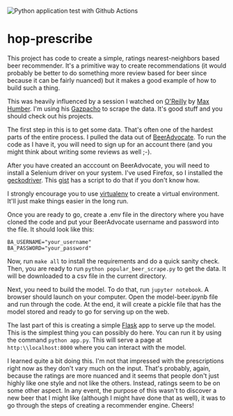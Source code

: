 ![Python application test with Github Actions](https://github.com/noahgift/devops-project/workflows/Python%20application%20test%20with%20Github%20Actions/badge.svg)

# hop-prescribe
This project has code to create a simple, ratings nearest-neighbors based beer recommender. It's a primitive way to create recommendations (it would probably be better to do something more review based for beer since because it can be fairly nuanced) but it makes a good example of how to build such a thing.

This was heavily influenced by a session I watched on [O'Reilly](https://learning.oreilly.com/) by [Max Humber](https://github.com/maxhumber). I'm using his [Gazpacho](https://gazpacho.xyz/) to scrape the data. It's good stuff and you should check out his projects. 

The first step in this is to get some data. That's often one of the hardest parts of the entire process. I pulled the data out of [BeerAdvocate](https://www.beeradvocate.com/). To run the code as I have it, you will need to sign up for an account there (and you might think about writing some reviews as well ;-). 

After you have created an acccount on BeerAdvocate, you will need to install a Selenium driver on your system. I've used Firefox, so I installed the [geckodriver](https://github.com/mozilla/geckodriver/releases). This [gist](https://gist.github.com/cgoldberg/4097efbfeb40adf698a7d05e75e0ff51) has a script to do that if you don't know how. 

I strongly encourage you to use [virtualenv](https://virtualenv.pypa.io/en/latest/) to create a virtual environment. It'll just make things easier in the long run. 

Once you are ready to go, create a .env file in the directory where you have cloned the code and put your BeerAdvocate username and password into the file. It should look like this:

```
BA_USERNAME="your_username"
BA_PASSWORD="your_password"
```

Now, run `make all` to install the requirements and do a quick sanity check. Then, you are ready to run `python popular_beer_scrape.py` to get the data. It will be downloaded to a csv file in the current directory. 

Next, you need to build the model. To do that, run `jupyter notebook`. A browser should launch on your computer. Open the model-beer.ipynb file and run through the code. At the end, it will create a pickle file that has the model stored and ready to go for serving up on the web. 

The last part of this is creating a simple [Flask](https://flask.palletsprojects.com/en/1.1.x/) app to serve up the model. This is the simplest thing you can possibly do here. You can run it by using the command `python app.py`. This will serve a page at `http:\\localhost:8000` where you can interact with the model.

I learned quite a bit doing this. I'm not that impressed with the prescriptions right now as they don't vary much on the input. That's probably, again, because the ratings are more nuanced and it seems that people don't just highly like one style and not like the others. Instead, ratings seem to be on some other aspect. In any event, the purpose of this wasn't to discover a new beer that I might like (although I might have done that as well), it was to go through the steps of creating a
recommender engine. Cheers!
